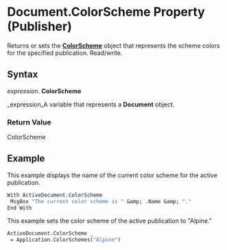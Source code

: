 
# Document.ColorScheme Property (Publisher)

Returns or sets the  **[ColorScheme](b4e554ef-f043-c963-e175-b7d5ba95c636.md)** object that represents the scheme colors for the specified publication. Read/write.


## Syntax

 _expression_. **ColorScheme**

 _expression_A variable that represents a  **Document** object.


### Return Value

ColorScheme


## Example

This example displays the name of the current color scheme for the active publication.


```vb
With ActiveDocument.ColorScheme 
 MsgBox "The current color scheme is " &amp; .Name &amp; "." 
End With
```

This example sets the color scheme of the active publication to "Alpine."




```vb
ActiveDocument.ColorScheme _ 
 = Application.ColorSchemes("Alpine")
```

